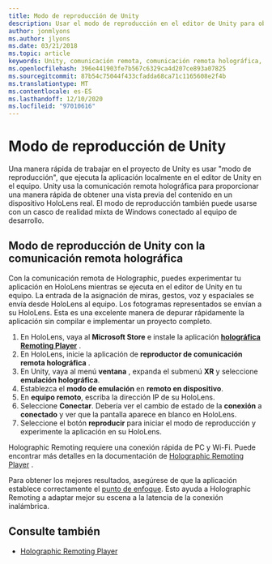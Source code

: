 ```yaml
---
title: Modo de reproducción de Unity
description: Usar el modo de reproducción en el editor de Unity para obtener una vista previa de los cambios en un dispositivo sin necesidad de implementar una aplicación.
author: jonmlyons
ms.author: jlyons
ms.date: 03/21/2018
ms.topic: article
keywords: Unity, comunicación remota, comunicación remota holográfica, reproductor de comunicación remota holográfica, HoloLens, auriculares de realidad mixta, auriculares de realidad mixta de Windows, auriculares de realidad virtual, modo de reproducción de Unity
ms.openlocfilehash: 396e441903fe7b567c6329ca4d207ce893a07825
ms.sourcegitcommit: 87b54c75044f433cfadda68ca71c1165608e2f4b
ms.translationtype: MT
ms.contentlocale: es-ES
ms.lasthandoff: 12/10/2020
ms.locfileid: "97010616"
---
```

# <a name="unity-play-mode"></a>Modo de reproducción de Unity

Una manera rápida de trabajar en el proyecto de Unity es usar "modo de reproducción", que ejecuta la aplicación localmente en el editor de Unity en el equipo. Unity usa la comunicación remota holográfica para proporcionar una manera rápida de obtener una vista previa del contenido en un dispositivo HoloLens real. El modo de reproducción también puede usarse con un casco de realidad mixta de Windows conectado al equipo de desarrollo.

## <a name="unity-play-mode-with-holographic-remoting"></a>Modo de reproducción de Unity con la comunicación remota holográfica

Con la comunicación remota de Holographic, puedes experimentar tu aplicación en HoloLens mientras se ejecuta en el editor de Unity en tu equipo. La entrada de la asignación de miras, gestos, voz y espaciales se envía desde HoloLens al equipo. Los fotogramas representados se envían a su HoloLens. Esta es una excelente manera de depurar rápidamente la aplicación sin compilar e implementar un proyecto completo.
1. En HoloLens, vaya al **Microsoft Store** e instale la aplicación **[holográfica Remoting Player](https://www.microsoft.com/store/p/holographic-remoting-player/9nblggh4sv40)** .
2. En HoloLens, inicie la aplicación de **reproductor de comunicación remota holográfica** .
3. En Unity, vaya al menú **ventana** , expanda el submenú **XR** y seleccione **emulación holográfica**.
4. Establezca el **modo de emulación** en **remoto en dispositivo**.
5. En **equipo remoto**, escriba la dirección IP de su HoloLens.
6. Seleccione **Conectar**. Debería ver el cambio de estado de la **conexión** a **conectado** y ver que la pantalla aparece en blanco en HoloLens.
7. Seleccione el botón **reproducir** para iniciar el modo de reproducción y experimente la aplicación en su HoloLens.

Holographic Remoting requiere una conexión rápida de PC y Wi-Fi. Puede encontrar más detalles en la documentación de [Holographic Remoting Player](../platform-capabilities-and-apis/holographic-remoting-player.md) .

Para obtener los mejores resultados, asegúrese de que la aplicación establece correctamente el [punto de enfoque](focus-point-in-unity.md). Esto ayuda a Holographic Remoting a adaptar mejor su escena a la latencia de la conexión inalámbrica.

## <a name="see-also"></a>Consulte también
* [Holographic Remoting Player](../platform-capabilities-and-apis/holographic-remoting-player.md)
